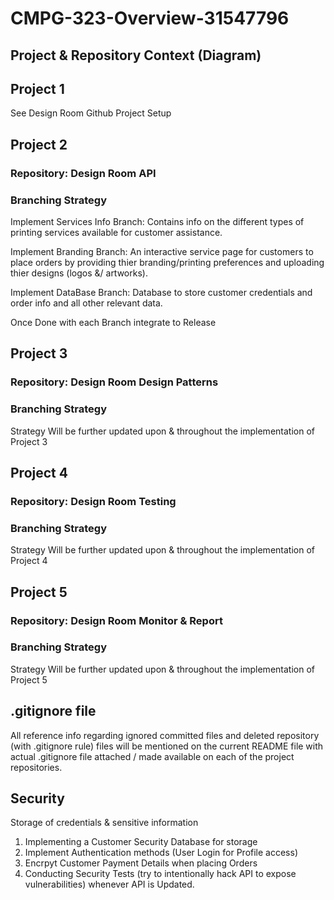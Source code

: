 # CMPG-323-Overview-31547796

## Project & Repository Context (Diagram)

## Project 1
See Design Room Github Project Setup

## Project 2
### Repository: Design Room API

### Branching Strategy
Implement Services Info Branch:
Contains info on the different types of printing services available for customer assistance.

Implement Branding Branch:
An interactive service page for customers to place orders by providing thier branding/printing preferences and uploading thier designs (logos &/ artworks).

Implement DataBase Branch:
Database to store customer credentials and order info and all other relevant data.

Once Done with each Branch integrate to Release

## Project 3
### Repository: Design Room Design Patterns

### Branching Strategy
Strategy Will be further updated upon & throughout the implementation of Project 3


## Project 4
### Repository: Design Room Testing

### Branching Strategy
Strategy Will be further updated upon & throughout the implementation of Project 4


## Project 5
### Repository: Design Room Monitor & Report

### Branching Strategy
Strategy Will be further updated upon & throughout the implementation of Project 5


## .gitignore file
All reference info regarding ignored committed files and deleted repository (with .gitignore rule) files will be mentioned on the current README file with actual .gitignore file attached / made available on each of the project repositories.

## Security
Storage of credentials & sensitive information
1. Implementing a Customer Security Database for storage
2. Implement Authentication methods (User Login for Profile access)
3. Encrpyt Customer Payment Details when placing Orders
4. Conducting Security Tests (try to intentionally hack API to expose vulnerabilities) whenever API is Updated.
